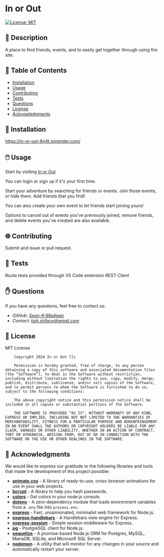 # **In or Out**


[![License: MIT](https://img.shields.io/badge/License-MIT-yellow.svg)](https://opensource.org/licenses/MIT)


## 📰 Description

A place to find friends, events, and to easily get together through using the site.

## 🔎 Table of Contents

- [Installation](#installation)
- [Usage](#usage)
- [Contributing](#contributing)
- [Tests](#tests)
- [Questions](#questions)
- [License](#license)
- [Acknowledgments](#acknowledgments)

## 💾 Installation <a id="installation"></a>

https://in-or-out-6n4t.onrender.com/

## 🖱️ Usage <a id="usage"></a>

Start by visiting [In or Out](https://in-or-out-6n4t.onrender.com/)


You can login or sign up if it's your first time. 


Start your adventure by searching for friends or events. Join those events, or hide them. Add friends that you find! 


You can also create your own event to let friends start joining yours!


Options to cancel out of events you've previously joined, remove friends, and delete events you've created are also available.

## 🌐 Contributing <a id="contributing"></a>


Submit and issue or pull request.

## 🧪 Tests <a id="tests"></a>


Route tests provided through VS Code extension REST Client

## ✋ Questions <a id="questions"></a>


If you have any questions, feel free to contact us:

- *GitHub: [Sean-K-Madigan](https://github.com/Sean-K-Madigan)*
- *Contact: tish.sirface@gmail.com*

## 🪪 License <a id="license"></a>

MIT License

        Copyright 2024 In or Out llc

        Permission is hereby granted, free of charge, to any person obtaining a copy of this software and associated documentation files (the “Software”), to deal in the Software without restriction, including without limitation the rights to use, copy, modify, merge, publish, distribute, sublicense, and/or sell copies of the Software, and to permit persons to whom the Software is furnished to do so, subject to the following conditions:
        
        The above copyright notice and this permission notice shall be included in all copies or substantial portions of the Software.
        
        THE SOFTWARE IS PROVIDED “AS IS”, WITHOUT WARRANTY OF ANY KIND, EXPRESS OR IMPLIED, INCLUDING BUT NOT LIMITED TO THE WARRANTIES OF MERCHANTABILITY, FITNESS FOR A PARTICULAR PURPOSE AND NONINFRINGEMENT. IN NO EVENT SHALL THE AUTHORS OR COPYRIGHT HOLDERS BE LIABLE FOR ANY CLAIM, DAMAGES OR OTHER LIABILITY, WHETHER IN AN ACTION OF CONTRACT, TORT OR OTHERWISE, ARISING FROM, OUT OF OR IN CONNECTION WITH THE SOFTWARE OR THE USE OR OTHER DEALINGS IN THE SOFTWARE.

## 👏 Acknowledgments <a id="acknowledgments"></a>

We would like to express our gratitude to the following libraries and tools that made the development of this project possible:

- [**animate.css**](https://animate.style/) - A library of ready-to-use, cross-browser animations for use in your web projects.
- [**bcrypt**](https://www.npmjs.com/package/bcrypt) - A library to help you hash passwords.
- [**colors**](https://www.npmjs.com/package/colors) - Get colors in your node.js console.
- [**dotenv**](https://www.npmjs.com/package/dotenv) - A zero-dependency module that loads environment variables from a `.env` file into `process.env`.
- [**express**](https://expressjs.com/) - Fast, unopinionated, minimalist web framework for Node.js.
- [**express-handlebars**](https://www.npmjs.com/package/express-handlebars) - A Handlebars view engine for Express.
- [**express-session**](https://www.npmjs.com/package/express-session) - Simple session middleware for Express.
- [**pg**](https://www.npmjs.com/package/pg) - PostgreSQL client for Node.js.
- [**sequelize**](https://sequelize.org/) - A promise-based Node.js ORM for Postgres, MySQL, MariaDB, SQLite, and Microsoft SQL Server.
- [**nodemon**](https://www.npmjs.com/package/nodemon) - A utility that will monitor for any changes in your source and automatically restart your server.
